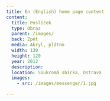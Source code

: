 ```yaml
---
title: En (English) home page content
content:
  title: Poslíček
  type: Obraz
  parent: /images/
  back: Zpět
  media: Akryl, plátno
  width: 130
  height: 120
  year: 2012
  description: 
  location: Soukromá sbírka, Ostrava
  images:
    - src: /images/messenger/1.jpg
    
---
```

